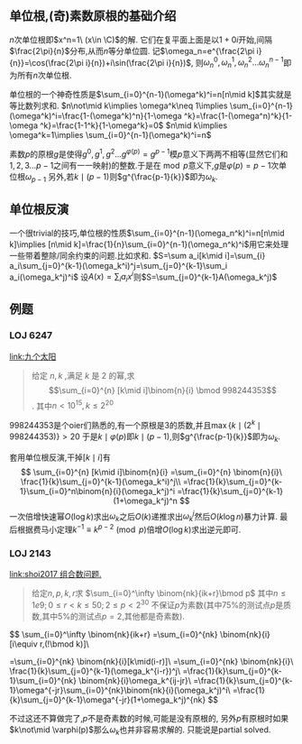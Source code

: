## 单位根,(奇)素数原根的基础介绍

$n$次单位根即$x^n=1\ (x\in \C)$的解.
它们在复平面上面是以$1+0i$开始,间隔$\frac{2\pi}{n}$分布,从而$n$等分单位圆.
记$\omega_n=e^{\frac{2\pi i}{n}}=\cos(\frac{2\pi i}{n})+i\sin(\frac{2\pi i}{n})$,
则$\omega_n^0,\omega_n^1,\omega_n^2\dots \omega_n^{n-1}$即为所有$n$次单位根.

单位根的一个神奇性质是$\sum_{i=0}^{n-1}(\omega^k)^i=n[n\mid k]$其实就是等比数列求和.
$n\not\mid k\implies \omega^k\neq 1\implies \sum_{i=0}^{n-1}(\omega^k)^i=\frac{1-(\omega^k)^n}{1-\omega ^k}=\frac{1-(\omega^n)^k}{1-\omega ^k}=\frac{1-1^k}{1-\omega^k}=0$
$n\mid k\implies \omega^k=1\implies \sum_{i=0}^{n-1}(\omega^k)^i=n$

素数$p$的原根$g$是使得$g^0,g^1,g^2\dots g^{\varphi(p)}=g^{p-1}$模$p$意义下两两不相等(显然它们和$1,2,3\dots p-1$之间有一一映射)的整数.于是在$\bmod p$意义下,$g$是$\varphi(p)=p-1$次单位根$\omega_{p-1}$
另外,若$k\mid (p-1)$则$g^{\frac{p-1}{k}}$即为$\omega_k$.

## 单位根反演
一个很trivial的技巧,单位根的性质$\sum_{i=0}^{n-1}(\omega_n^k)^i=n[n\mid k]\implies [n\mid k]=\frac{1}{n}\sum_{i=0}^{n-1}(\omega_n^k)^i$用它来处理一些带着整除/同余约束的问题.比如求和.
$S=\sum a_i[k\mid i]=\sum_{i} a_i\sum_{j=0}^{k-1}(\omega_k^i)^j=\sum_{j=0}^{k-1}\sum_i a_i(\omega_k^j)^i$
设$A(x)=\sum_ia_ix^i$则$S=\sum_{j=0}^{k-1}A(\omega_k^j)$

## 例题

### LOJ 6247
[link:九个太阳](https://loj.ac/problem/6247)
> 给定 $n,k$ ,满足 $k$ 是 $2$ 的幂,求
> $$\sum_{i=0}^{n} [k\mid i]\binom{n}{i} \bmod 998244353$$.
> 其中$n\lt 10^{15},k\leq 2^{20}$

998244353是个oier们熟悉的,有一个原根是$3$的质数,并且$\max\{k\mid (2^k\mid 998244353)\}\gt 20$
于是$k\mid \varphi(p)$即$k\mid (p-1)$,则$g^{\frac{p-1}{k}}$即为$\omega_k$.

套用单位根反演,干掉$[k\mid i]$有
$$
\sum_{i=0}^{n} [k\mid i]\binom{n}{i}
=\sum_{i=0}^{n} \binom{n}{i}\ \frac{1}{k}\sum_{j=0}^{k-1}(\omega_k^i)^j\\
=\frac{1}{k}\sum_{j=0}^{k-1}\sum_{i=0}^n\binom{n}{i}(\omega_k^j)^i
=\frac{1}{k}\sum_{j=0}^{k-1}(1+\omega_k^j)^n
$$
一次倍增快速幂$O(\log k)$求出$\omega_k$之后$O(k)$递推求出$\omega_k^j$然后$O(k\log n)$暴力计算.
最后根据费马小定理$k^{-1}\equiv k^{p-2}\pmod p$倍增$O(\log k)$求出逆元即可.

### LOJ 2143
[link:shoi2017 组合数问题.](https://loj.ac/problem/2143)

> 给定$n,p,k,r$求
> $\sum_{i=0}^\infty \binom{nk}{ik+r}\bmod p$
> 其中$n\leq 1e9;0\leq r\lt k\leq 50;2\leq p\lt 2^{30}$
> 不保证$p$为素数(其中75%的测试点$p$是质数,其中5%的测试点$p=2$,其他都是奇素数).


$$
\sum_{i=0}^\infty \binom{nk}{ik+r}
=\sum_{i=0}^{nk} \binom{nk}{i}[i\equiv r\,(\!\bmod k)]\\

=\sum_{i=0}^{nk} \binom{nk}{i}[k\mid(i-r)]\\
=\sum_{i=0}^{nk} \binom{nk}{i}\ \frac{1}{k}\sum_{j=0}^{k-1}(\omega_k^{i-r})^j\\
=\frac{1}{k}\sum_{j=0}^{k-1}\sum_{i=0}^{nk} \binom{nk}{i}\omega_k^{ij-jr}\\
=\frac{1}{k}\sum_{j=0}^{k-1}\omega^{-jr}\sum_{i=0}^{nk}\binom{nk}{i}(\omega_k^j)^i\\
=\frac{1}{k}\sum_{j=0}^{k-1}\omega^{-jr}(1+\omega_k^j)^{nk}
$$

不过这还不算做完了,$p$不是奇素数的时候,可能是没有原根的,
另外$p$有原根时如果$k\not\mid \varphi(p)$那么$\omega_k$也并非容易求解的.
只能说是partial solved.